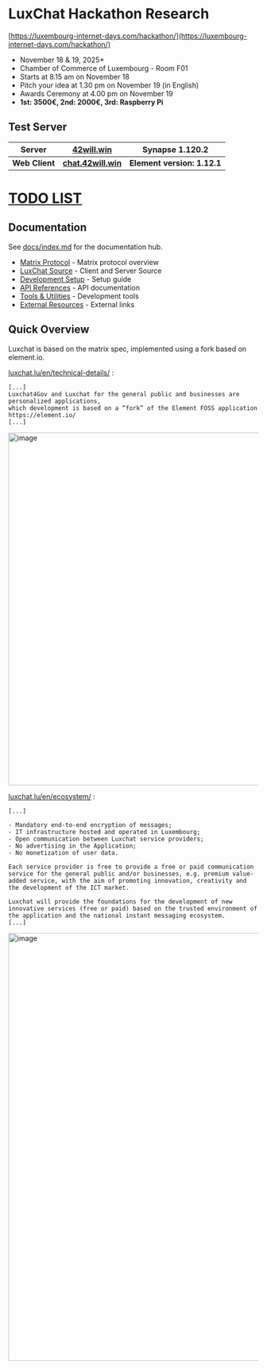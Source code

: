 # LuxChat Hackathon Research

[https://luxembourg-internet-days.com/hackathon/](https://luxembourg-internet-days.com/hackathon/)
- November 18 & 19, 2025*
- Chamber of Commerce of Luxembourg - Room F01
- Starts at 8.15 am on November 18
- Pitch your idea at 1.30 pm on November 19 (in English)
- Awards Ceremony at 4.00 pm on November 19
- **1st: 3500€, 2nd: 2000€, 3rd: Raspberry Pi**

## Test Server


| **Server** | [42will.win](https://42will.win)  | Synapse 1.120.2 |
|---| ---| --- |
| **Web Client** | [**chat.42will.win**](https://chat.42will.win) | **Element version: 1.12.1** |


# [**TODO LIST**](./docs/todo.md) 


## Documentation

See [docs/index.md](./docs/index.md) for the documentation hub.

- [Matrix Protocol](./docs/matrix-protocol.md) - Matrix protocol overview
- [LuxChat Source](./docs/luxchat-source.md) - Client and Server Source
- [Development Setup](./docs/development-setup.md) - Setup guide
- [API References](./docs/api-references.md) - API documentation
- [Tools & Utilities](./docs/tools-and-utilities.md) - Development tools
- [External Resources](./docs/resources/external-links.md) - External links


## Quick Overview

Luxchat is based on the matrix spec, implemented using a fork based on element.io.

[luxchat.lu/en/technical-details/](https://www.luxchat.lu/en/technical-details/) :
```
[...]
Luxchat4Gov and Luxchat for the general public and businesses are personalized applications,
which development is based on a “fork” of the Element FOSS application https://element.io/
[...]
```
<img width="1024" height="709" alt="image" src="https://github.com/user-attachments/assets/01b063d2-a0bd-4872-bfd5-58b9538aee67" />

[luxchat.lu/en/ecosystem/](https://www.luxchat.lu/en/ecosystem/) :
```
[...]

- Mandatory end-to-end encryption of messages;
- IT infrastructure hosted and operated in Luxembourg;
- Open communication between Luxchat service providers;
- No advertising in the Application;
- No monetization of user data.

Each service provider is free to provide a free or paid communication service for the general public and/or businesses, e.g. premium value-added service, with the aim of promoting innovation, creativity and the development of the ICT market.

Luxchat will provide the foundations for the development of new innovative services (free or paid) based on the trusted environment of the application and the national instant messaging ecosystem.
[...]
```
<img width="1920" height="860" alt="image" src="https://github.com/user-attachments/assets/a390bba0-22d7-4107-a301-f43b68acc91e" />




